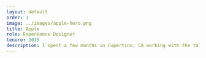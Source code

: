 ```yaml
---
layout: default
order: 3
image: ../images/apple-hero.png
title: Apple
role: Experience Designer
tenure: 2015
description: I spent a few months in Cupertino, CA working with the talented team at Apple to design one of their first <a href="https://www.apple.com/business/products-platform/">100 business apps</a>. We explored ways to extend the iOS ecosystem for people at work.
---
```

